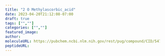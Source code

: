 ```yaml
---
title: "2 O Methylascorbic_acid"
date: 2023-04-20T21:12:08-07:00
draft: true
tags: ["",""]
categories: ["",""]
featured_image: 
author: 
moleculeURL: https://pubchem.ncbi.nlm.nih.gov/rest/pug/compound/CID/54726398/record/SDF/?record_type=3d&response_type=display
peptideURL:
---
```

